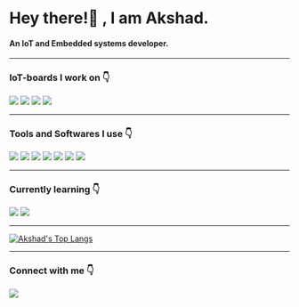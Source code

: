 <h1>Hey there!👋&nbsp;, I am Akshad.</h1>
<h4>An IoT and Embedded systems developer.</h3>

---

### IoT-boards I work on 👇
<img src="https://img.shields.io/badge/-Arduino-blue?style=for-the-badge">   <img src="https://img.shields.io/badge/-Raspberry--%20Pi-brightgreen?style=for-the-badge">   <img src="https://img.shields.io/badge/-ESP8266-red?style=for-the-badge"> <img src="https://img.shields.io/badge/-Intel%208051-yellow?style=for-the-badge">

---

### Tools and Softwares I use 👇
<img src="https://img.shields.io/badge/-Proteus%208%20Professional-blue?style=for-the-badge">   <img src="https://img.shields.io/badge/-Keil%20uVision5-green?style=for-the-badge">   <img src="https://img.shields.io/badge/-Ni%20Multisim-critical?style=for-the-badge"> <img src="https://img.shields.io/badge/-Arduino%20IDE-blueviolet?style=for-the-badge">  <img src="https://img.shields.io/badge/-Jupyter%20Notebook%20(Anaconda3)-orange?style=for-the-badge">  <img src="https://img.shields.io/badge/-LTspice%20XVII-yellowgreen?style=for-the-badge">  <img src="https://img.shields.io/badge/-EasyEDA-yellow?style=for-the-badge">


---

### Currently learning 👇
<img src="https://img.shields.io/badge/-AWS%20IoT%20Core-blueviolet?style=for-the-badge">   <img src="https://img.shields.io/badge/-PCB%20designing-green?style=for-the-badge">

---

[![Akshad's Top Langs](https://github-readme-stats.vercel.app/api/top-langs/?username=akx2404&layout=compact&langs_count=10&theme=dark)](https://github.com/akx2404/github-readme-stats)

---

### Connect with me 👇
[<img src="https://img.shields.io/badge/linkedin-%230077B5.svg?&style=for-the-badge&logo=linkedin&logoColor=white" />](https://www.linkedin.com/in/akshad-patel-6669081a9/)

